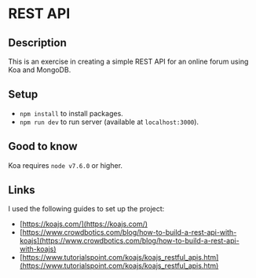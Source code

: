 # REST API

## Description

This is an exercise in creating a simple REST API for an online forum using Koa and MongoDB.

## Setup

- `npm install` to install packages.
- `npm run dev` to run server (available at `localhost:3000`).

## Good to know

Koa requires `node v7.6.0` or higher.

## Links

I used the following guides to set up the project:

- [https://koajs.com/](https://koajs.com/)
- [https://www.crowdbotics.com/blog/how-to-build-a-rest-api-with-koajs](https://www.crowdbotics.com/blog/how-to-build-a-rest-api-with-koajs)
- [https://www.tutorialspoint.com/koajs/koajs_restful_apis.htm](https://www.tutorialspoint.com/koajs/koajs_restful_apis.htm)
